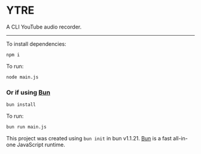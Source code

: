 # YTRE

A CLI YouTube audio recorder.

----

To install dependencies:

```bash
npm i
```

To run:

```bash
node main.js
```


### Or if using [ Bun ](https://bun.sh)

```bash
bun install
```

To run:

```bash
bun run main.js
```

This project was created using `bun init` in bun v1.1.21. [Bun](https://bun.sh) is a fast all-in-one JavaScript runtime.
